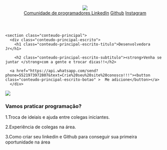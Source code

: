 <!DOCTYPE html>
<html lang="pt-br">
<head>
    <meta charset="UTF-8">
    <meta name="viewport" content="width=device-width, initial-scale=1.0">
    <title>Projetinho de treinamento</title>
    <link rel="stylesheet" type="text/css" href="styles.css">

</head>
<body>

 <header class="cabecalho">
   <img class="cabecalho-imagem" src="img/1.png" >

   <nav class=" cabecalho-menu"> 
    <a class="cabecalho-menu-item" href="https://chat.whatsapp.com/I3VAswcIclZJdEToNFE2Jm" >Comunidade de programadores </a>
    <a  class="cabecalho-menu-item" href="https://www.linkedin.com/in/karollyne-moraes-a26195274/" >LinkedIn</a>
    <a  class="cabecalho-menu-item" href="https://github.com/karollyyy" >Github</a>
    <a  class="cabecalho-menu-item" href="https://www.instagram.com/karollyne.moraess" >Instagram</a> 

</nav>
   
 </header>

 <main class="conteudo">

    <section class="conteudo-principal">
      <div class="conteudo-principal-escrito">
        <h1 class="conteudo-principal-escrito-titulo">Desenvolvedora Jr</h1>
       
        <h2 class="conteudo-principal-escrito-subtitulo"><strong>Venha se juntar </strong>com a gente e trocar dicas!!</h2>
       
      <a href="https://api.whatsapp.com/send?phone=5521973972807&text=Crie%20seu%20site%20conosco!!!"><button class="conteudo-principal-escrito-botao" >  Me adicione</button></a> 
      </div>
   <img class="conteudo-principal-imagem" src="img/1.png" >
    </section>

<section class="conteudo-secundario">
    <h3 class="conteudo-secundario-titulo">Vamos praticar programação?</h3>
       <p class="conteudo-secundario-paragrafo">1.Troca de ideiais e ajuda entre colegas iniciantes.</p>
       <p class="conteudo-secundario-paragrafo">2.Experiência de colegas na área.</p>
       <p class="conteudo-secundario-paragrafo">3.Como criar seu linkedin e Github para conseguir sua primeira oportunidade na área</p>

 </section>

 </main>

 <footer class="rodape">
<img class="rodape-imagem" src="img/transferir.jpeg" alt="">
 </footer>

</body>
</html>
